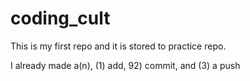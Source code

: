 # coding_cult

This is my first repo and it is stored to practice repo.

I already made a(n), (1) add, 92) commit, and (3) a push